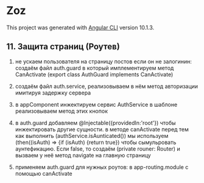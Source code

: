 # Zoz

This project was generated with [Angular CLI](https://github.com/angular/angular-cli) version 10.1.3.

## 11. Защита страниц (Роутев)

1. не ускаем пользователя на страницу постов если он не залогинин: создаём файл auth.guard в который имплементируем метод CanActivate (export class AuthGuard implements CanActivate)

2. создаём файл auth.service, реализовываем в нём метод авторизации имитируя задержку сервера

3. в appComponent инжектируем сервис AuthService в шаблоне реализовываем метод этих кнопок

4. в auth.guard добавляем @Injectable({providedIn:'root'}) чтобы инжектировать другие сущности. в методе canActivate перед тем как выполнить (authService.isAunticated()) мы используем (then((isAuth) => {if (isAuth) {return true}) чтобы сымульровать аунтефикацию. Если false, то создаём (private rouner: Router) и вызваем у неё метод navigate на главную страницу

5. применяем auth.guard для нужных роутов: в app-routing.module с помощью canActivate
